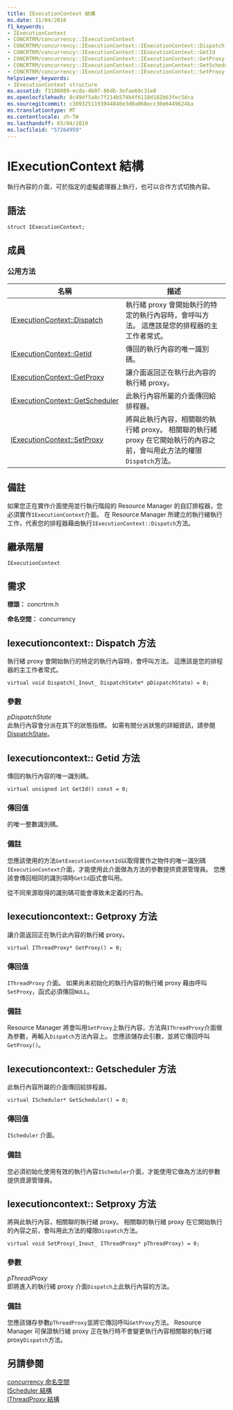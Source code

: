 ```yaml
---
title: IExecutionContext 結構
ms.date: 11/04/2016
f1_keywords:
- IExecutionContext
- CONCRTRM/concurrency::IExecutionContext
- CONCRTRM/concurrency::IExecutionContext::IExecutionContext::Dispatch
- CONCRTRM/concurrency::IExecutionContext::IExecutionContext::GetId
- CONCRTRM/concurrency::IExecutionContext::IExecutionContext::GetProxy
- CONCRTRM/concurrency::IExecutionContext::IExecutionContext::GetScheduler
- CONCRTRM/concurrency::IExecutionContext::IExecutionContext::SetProxy
helpviewer_keywords:
- IExecutionContext structure
ms.assetid: f3108089-ecda-4b07-86db-3efae60c31e0
ms.openlocfilehash: 8c49df5a8c7f214b574b4f6118d182b63fec5dca
ms.sourcegitcommit: c3093251193944840e3d0a068ecc30e6449624ba
ms.translationtype: MT
ms.contentlocale: zh-TW
ms.lasthandoff: 03/04/2019
ms.locfileid: "57264959"
---
```

# <a name="iexecutioncontext-structure"></a>IExecutionContext 結構

執行內容的介面，可於指定的虛擬處理器上執行，也可以合作方式切換內容。

## <a name="syntax"></a>語法

```
struct IExecutionContext;
```

## <a name="members"></a>成員

### <a name="public-methods"></a>公用方法

|名稱|描述|
|----------|-----------------|
|[IExecutionContext::Dispatch](#dispatch)|執行緒 proxy 會開始執行的特定的執行內容時，會呼叫方法。 這應該是您的排程器的主工作者常式。|
|[IExecutionContext::GetId](#getid)|傳回的執行內容的唯一識別碼。|
|[IExecutionContext::GetProxy](#getproxy)|讓介面返回正在執行此內容的執行緒 proxy。|
|[IExecutionContext::GetScheduler](#getscheduler)|此執行內容所屬的介面傳回給排程器。|
|[IExecutionContext::SetProxy](#setproxy)|將與此執行內容，相關聯的執行緒 proxy。 相關聯的執行緒 proxy 在它開始執行的內容之前，會叫用此方法的權限`Dispatch`方法。|

## <a name="remarks"></a>備註

如果您正在實作介面使用並行執行階段的 Resource Manager 的自訂排程器，您必須實作`IExecutionContext`介面。 在 Resource Manager 所建立的執行緒執行工作，代表您的排程器藉由執行`IExecutionContext::Dispatch`方法。

## <a name="inheritance-hierarchy"></a>繼承階層

`IExecutionContext`

## <a name="requirements"></a>需求

**標頭：** concrtrm.h

**命名空間：** concurrency

##  <a name="dispatch"></a>  Iexecutioncontext:: Dispatch 方法

執行緒 proxy 會開始執行的特定的執行內容時，會呼叫方法。 這應該是您的排程器的主工作者常式。

```
virtual void Dispatch(_Inout_ DispatchState* pDispatchState) = 0;
```

### <a name="parameters"></a>參數

*pDispatchState*<br/>
此執行內容會分派在其下的狀態指標。 如需有關分派狀態的詳細資訊，請參閱[DispatchState](dispatchstate-structure.md)。

##  <a name="getid"></a>  Iexecutioncontext:: Getid 方法

傳回的執行內容的唯一識別碼。

```
virtual unsigned int GetId() const = 0;
```

### <a name="return-value"></a>傳回值

的唯一整數識別碼。

### <a name="remarks"></a>備註

您應該使用的方法`GetExecutionContextId`以取得實作之物件的唯一識別碼`IExecutionContext`介面，才能使用此介面做為方法的參數提供資源管理員。 您應該會傳回相同的識別項時`GetId`函式會叫用。

從不同來源取得的識別碼可能會導致未定義的行為。

##  <a name="getproxy"></a>  Iexecutioncontext:: Getproxy 方法

讓介面返回正在執行此內容的執行緒 proxy。

```
virtual IThreadProxy* GetProxy() = 0;
```

### <a name="return-value"></a>傳回值

`IThreadProxy` 介面。 如果尚未初始化的執行內容的執行緒 proxy 藉由呼叫`SetProxy`，函式必須傳回`NULL`。

### <a name="remarks"></a>備註

Resource Manager 將會叫用`SetProxy`上執行內容，方法與`IThreadProxy`介面做為參數，再輸入`Dispatch`方法內容上。 您應該儲存此引數，並將它傳回呼叫`GetProxy()`。

##  <a name="getscheduler"></a>  Iexecutioncontext:: Getscheduler 方法

此執行內容所屬的介面傳回給排程器。

```
virtual IScheduler* GetScheduler() = 0;
```

### <a name="return-value"></a>傳回值

`IScheduler` 介面。

### <a name="remarks"></a>備註

您必須初始化使用有效的執行內容`IScheduler`介面，才能使用它做為方法的參數提供資源管理員。

##  <a name="setproxy"></a>  Iexecutioncontext:: Setproxy 方法

將與此執行內容，相關聯的執行緒 proxy。 相關聯的執行緒 proxy 在它開始執行的內容之前，會叫用此方法的權限`Dispatch`方法。

```
virtual void SetProxy(_Inout_ IThreadProxy* pThreadProxy) = 0;
```

### <a name="parameters"></a>參數

*pThreadProxy*<br/>
即將進入的執行緒 proxy 介面`Dispatch`上此執行內容的方法。

### <a name="remarks"></a>備註

您應該儲存參數`pThreadProxy`並將它傳回呼叫`GetProxy`方法。 Resource Manager 可保證執行緒 proxy 正在執行時不會變更執行內容相關聯的執行緒 proxy`Dispatch`方法。

## <a name="see-also"></a>另請參閱

[concurrency 命名空間](concurrency-namespace.md)<br/>
[IScheduler 結構](ischeduler-structure.md)<br/>
[IThreadProxy 結構](ithreadproxy-structure.md)
